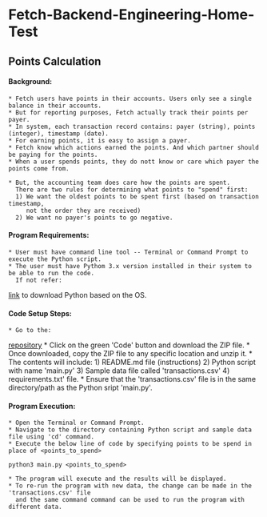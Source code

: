 # Fetch-Backend-Engineering-Home-Test

## Points Calculation

#### Background:
     
    * Fetch users have points in their accounts. Users only see a single balance in their accounts. 
    * But for reporting purposes, Fetch actually track their points per payer. 
    * In system, each transaction record contains: payer (string), points (integer), timestamp (date). 
    * For earning points, it is easy to assign a payer. 
    * Fetch know which actions earned the points. And which partner should be paying for the points. 
    * When a user spends points, they do nott know or care which payer the points come from. 
    
    * But, the accounting team does care how the points are spent. 
      There are two rules for determining what points to "spend" first: 
      1) We want the oldest points to be spent first (based on transaction timestamp, 
         not the order they are received) 
      2) We want no payer's points to go negative.

#### Program Requirements:

    * User must have command line tool -- Terminal or Command Prompt to execute the Python script.
    * The user must have Pythom 3.x version installed in their system to be able to run the code.
      If not refer:
  [link](https://realpython.com/installing-python/) to download Python based on the OS.
    
#### Code Setup Steps:

    * Go to the: 
   [repository](https://github.com/shreyss99/Fetch-Backend-Engineering-Home-Test) 
    * Click on the green 'Code' button and download the ZIP file.
    * Once downloaded, copy the ZIP file to any specific location and unzip it.
    * The contents will include: 
      1) README.md file (instructions)
      2) Python script with name 'main.py'
      3) Sample data file called 'transactions.csv'
      4) requirements.txt' file.
    * Ensure that the 'transactions.csv' file is in the same directory/path 
      as the Python sript 'main.py'.
    
#### Program Execution:
    
    * Open the Terminal or Command Prompt.
    * Navigate to the directory containing Python script and sample data file using 'cd' command.
    * Execute the below line of code by specifying points to be spend in place of <points_to_spend>
```
python3 main.py <points_to_spend>
```
    * The program will execute and the results will be displayed.
    * To re-run the program with new data, the change can be made in the 'transactions.csv' file
      and the same command command can be used to run the program with different data.
    
